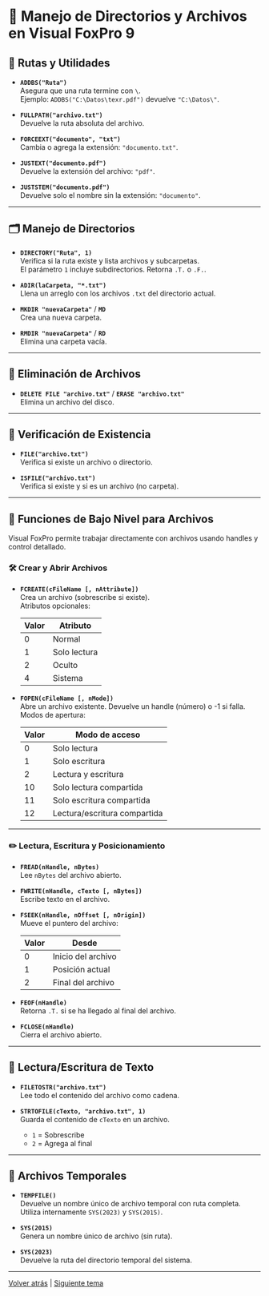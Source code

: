 # 📁 Manejo de Directorios y Archivos en Visual FoxPro 9

## 📂 Rutas y Utilidades

- **`ADDBS("Ruta")`**  
  Asegura que una ruta termine con `\`.  
  Ejemplo: `ADDBS("C:\Datos\texr.pdf")` devuelve `"C:\Datos\"`.

- **`FULLPATH("archivo.txt")`**  
  Devuelve la ruta absoluta del archivo.

- **`FORCEEXT("documento", "txt")`**  
  Cambia o agrega la extensión: `"documento.txt"`.

- **`JUSTEXT("documento.pdf")`**  
  Devuelve la extensión del archivo: `"pdf"`.

- **`JUSTSTEM("documento.pdf")`**  
  Devuelve solo el nombre sin la extensión: `"documento"`.

---

## 🗂️ Manejo de Directorios

- **`DIRECTORY("Ruta", 1)`**  
  Verifica si la ruta existe y lista archivos y subcarpetas.  
  El parámetro `1` incluye subdirectorios. Retorna `.T.` o `.F.`.

- **`ADIR(laCarpeta, "*.txt")`**  
  Llena un arreglo con los archivos `.txt` del directorio actual.

- **`MKDIR "nuevaCarpeta"`** / **`MD`**  
  Crea una nueva carpeta.

- **`RMDIR "nuevaCarpeta"`** / **`RD`**  
  Elimina una carpeta vacía.

---

## 🧹 Eliminación de Archivos

- **`DELETE FILE "archivo.txt"`** / **`ERASE "archivo.txt"`**  
  Elimina un archivo del disco.

---

## 🧪 Verificación de Existencia

- **`FILE("archivo.txt")`**  
  Verifica si existe un archivo o directorio.

- **`ISFILE("archivo.txt")`**  
  Verifica si existe y si es un archivo (no carpeta).

---

## 📄 Funciones de Bajo Nivel para Archivos

Visual FoxPro permite trabajar directamente con archivos usando handles y control detallado.

### 🛠 Crear y Abrir Archivos

- **`FCREATE(cFileName [, nAttribute])`**  
  Crea un archivo (sobrescribe si existe).  
  Atributos opcionales:

  | Valor | Atributo        |
  |-------|-----------------|
  | 0     | Normal          |
  | 1     | Solo lectura    |
  | 2     | Oculto          |
  | 4     | Sistema         |

- **`FOPEN(cFileName [, nMode])`**  
  Abre un archivo existente. Devuelve un handle (número) o -1 si falla.  
  Modos de apertura:

  | Valor | Modo de acceso              |
  |-------|-----------------------------|
  | 0     | Solo lectura                |
  | 1     | Solo escritura              |
  | 2     | Lectura y escritura         |
  | 10    | Solo lectura compartida     |
  | 11    | Solo escritura compartida   |
  | 12    | Lectura/escritura compartida|

---

### ✏️ Lectura, Escritura y Posicionamiento

- **`FREAD(nHandle, nBytes)`**  
  Lee `nBytes` del archivo abierto.

- **`FWRITE(nHandle, cTexto [, nBytes])`**  
  Escribe texto en el archivo.

- **`FSEEK(nHandle, nOffset [, nOrigin])`**  
  Mueve el puntero del archivo:

  | Valor | Desde                     |
  |-------|---------------------------|
  | 0     | Inicio del archivo        |
  | 1     | Posición actual           |
  | 2     | Final del archivo         |

- **`FEOF(nHandle)`**  
  Retorna `.T.` si se ha llegado al final del archivo.

- **`FCLOSE(nHandle)`**  
  Cierra el archivo abierto.

---

## 🧾 Lectura/Escritura de Texto

- **`FILETOSTR("archivo.txt")`**  
  Lee todo el contenido del archivo como cadena.

- **`STRTOFILE(cTexto, "archivo.txt", 1)`**  
  Guarda el contenido de `cTexto` en un archivo.  
  - `1` = Sobrescribe  
  - `2` = Agrega al final

---

## 📌 Archivos Temporales

- **`TEMPFILE()`**  
  Devuelve un nombre único de archivo temporal con ruta completa.  
  Utiliza internamente `SYS(2023)` y `SYS(2015)`.

- **`SYS(2015)`**  
  Genera un nombre único de archivo (sin ruta).

- **`SYS(2023)`**  
  Devuelve la ruta del directorio temporal del sistema.

---


[Volver atrás](./Types/Number.md) |  	[Siguiente tema](./Cheats%20Sheet/evaluations.md)
